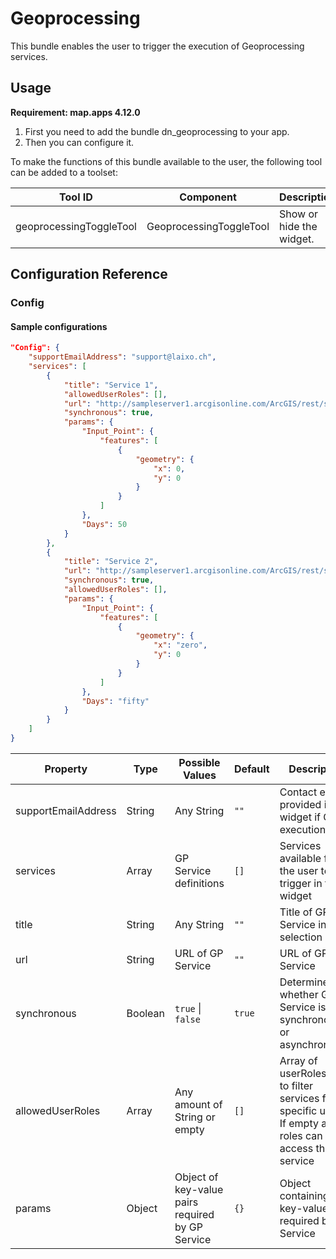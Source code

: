 # Geoprocessing
This bundle enables the user to trigger the execution of Geoprocessing services.

## Usage
**Requirement: map.apps 4.12.0**

1. First you need to add the bundle dn_geoprocessing to your app.
2. Then you can configure it.

To make the functions of this bundle available to the user, the following tool can be added to a toolset:

| Tool ID                 | Component               | Description              |
|-------------------------|-------------------------|--------------------------|
| geoprocessingToggleTool | GeoprocessingToggleTool | Show or hide the widget. |

## Configuration Reference

### Config

#### Sample configurations
```json
"Config": {
    "supportEmailAddress": "support@laixo.ch",
    "services": [
        {
            "title": "Service 1",
            "allowedUserRoles": [],
            "url": "http://sampleserver1.arcgisonline.com/ArcGIS/rest/services/Specialty/ESRI_Currents_World/GPServer/MessageInABottle",
            "synchronous": true,
            "params": {
                "Input_Point": {
                    "features": [
                        {
                            "geometry": {
                                "x": 0,
                                "y": 0
                            }
                        }
                    ]
                },
                "Days": 50
            }
        },
        {
            "title": "Service 2",
            "url": "http://sampleserver1.arcgisonline.com/ArcGIS/rest/services/Specialty/ESRI_Currents_World/GPServer/MessageInABottle",
            "synchronous": true,
            "allowedUserRoles": [],
            "params": {
                "Input_Point": {
                    "features": [
                        {
                            "geometry": {
                                "x": "zero",
                                "y": 0
                            }
                        }
                    ]
                },
                "Days": "fifty"
            }
        }
    ]
}
```

| Property            | Type      | Possible Values                                  | Default     | Description                                                                                               |
|---------------------|-----------|--------------------------------------------------|-------------|-----------------------------------------------------------------------------------------------------------|
| supportEmailAddress | String    | Any String                                       | ```""```    | Contact email provided in widget if GP execution fails                                                    |                                                                                     |
| services            | Array     | GP Service definitions                           | ```[]```    | Services available for the user to trigger in the widget                                                  |
| title               | String    | Any String                                       | ```""```    | Title of GP Service in selection                                                                          |
| url                 | String    | URL of GP Service                                | ```""```    | URL of GP Service                                                                                         |
| synchronous         | Boolean   | ```true``` &#124; ```false```                    | ```true```  | Determines whether GP Service is run synchronously or asynchronously                                      |
| allowedUserRoles    | Array     | Any amount of String or empty                    | ```[]```    | Array of userRoles used to filter services for specific users. If empty all roles can access this service |
| params              | Object    | Object of key-value pairs required by GP Service | ```{}```    | Object containing any key-value pair required by GP Service                                               |
